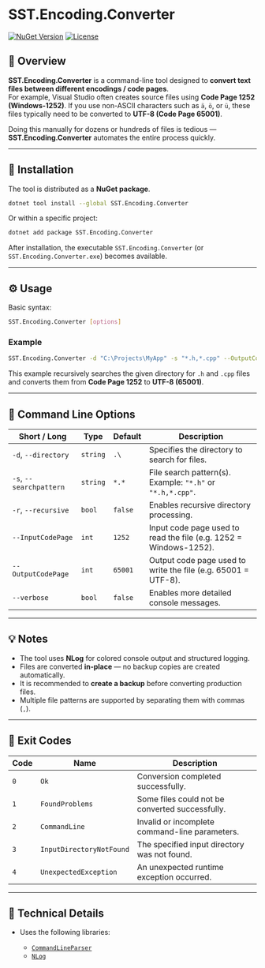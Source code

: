 ﻿# SST.Encoding.Converter

[![NuGet Version](https://img.shields.io/nuget/v/EncodingConverter.svg)](https://www.nuget.org/packages/SST.Encoding.Converter/)
[![License](https://img.shields.io/badge/license-MIT-blue.svg)](https://github.com/sst-germany-public/SST.Encoding.Converter/blob/main/LICENSE.md)

## 🧩 Overview

**SST.Encoding.Converter** is a command-line tool designed to **convert text files between different encodings / code pages**.  
For example, Visual Studio often creates source files using **Code Page 1252 (Windows-1252)**. If you use non-ASCII characters such as `ä`, `ö`, or `ü`, these files typically need to be converted to **UTF-8 (Code Page 65001)**.

Doing this manually for dozens or hundreds of files is tedious — **SST.Encoding.Converter** automates the entire process quickly.

---

## 🚀 Installation

The tool is distributed as a **NuGet package**.

```bash
dotnet tool install --global SST.Encoding.Converter
````

Or within a specific project:

```bash
dotnet add package SST.Encoding.Converter
```

After installation, the executable `SST.Encoding.Converter` (or `SST.Encoding.Converter.exe`) becomes available.

---

## ⚙️ Usage

Basic syntax:

```bash
SST.Encoding.Converter [options]
```

### Example

```bash
SST.Encoding.Converter -d "C:\Projects\MyApp" -s "*.h,*.cpp" --OutputCodePage 65001 -r --verbose
```

This example recursively searches the given directory for `.h` and `.cpp` files
and converts them from **Code Page 1252** to **UTF-8 (65001)**.

---

## 🧾 Command Line Options

| Short / Long            | Type     | Default | Description                                                       |
| ----------------------- | -------- | ------- | ----------------------------------------------------------------- |
| `-d`, `--directory`     | `string` | `.\`    | Specifies the directory to search for files.                      |
| `-s`, `--searchpattern` | `string` | `*.*`   | File search pattern(s). Example: `"*.h"` or `"*.h,*.cpp"`.        |
| `-r`, `--recursive`     | `bool`   | `false` | Enables recursive directory processing.                           |
| `--InputCodePage`       | `int`    | `1252`  | Input code page used to read the file (e.g. 1252 = Windows-1252). |
| `--OutputCodePage`      | `int`    | `65001` | Output code page used to write the file (e.g. 65001 = UTF-8).     |
| `--verbose`             | `bool`   | `false` | Enables more detailed console messages.                           |

---

## 💡 Notes

* The tool uses **NLog** for colored console output and structured logging.
* Files are converted **in-place** — no backup copies are created automatically.
* It is recommended to **create a backup** before converting production files.
* Multiple file patterns are supported by separating them with commas (`,`).

---

## 🧨 Exit Codes

| Code | Name                     | Description                                     |
| ---- | ------------------------ | ----------------------------------------------- |
| `0`  | `Ok`                     | Conversion completed successfully.              |
| `1`  | `FoundProblems`          | Some files could not be converted successfully. |
| `2`  | `CommandLine`            | Invalid or incomplete command-line parameters.  |
| `3`  | `InputDirectoryNotFound` | The specified input directory was not found.    |
| `4`  | `UnexpectedException`    | An unexpected runtime exception occurred.       |

---

## 🧱 Technical Details

* Uses the following libraries:

  * [`CommandLineParser`](https://github.com/commandlineparser/commandline)
  * [`NLog`](https://nlog-project.org/)
